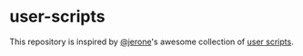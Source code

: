 # user-scripts

This repository is inspired by [@jerone](https://github.com/jerone)'s awesome collection of [user scripts](https://github.com/jerone/UserScripts).
